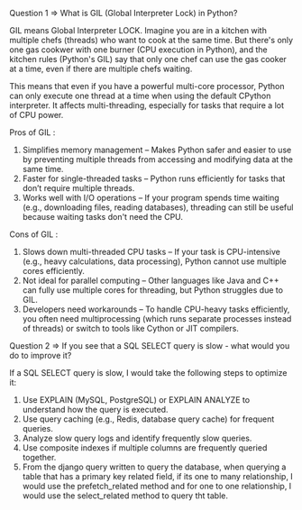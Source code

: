Question 1 => What is GIL (Global Interpreter Lock) in Python?

GIL means Global Interpreter LOCK. Imagine you are in a kitchen with multiple chefs (threads) who want to cook at the same time. But there's only one gas cookwer with one burner (CPU execution in Python), and the kitchen rules (Python's GIL) say that only one chef can use the gas cooker at a time, even if there are multiple chefs waiting.

This means that even if you have a powerful multi-core processor, Python can only execute one thread at a time when using the default CPython interpreter. It affects multi-threading, especially for tasks that require a lot of CPU power.

Pros of GIL :

1. Simplifies memory management – Makes Python safer and easier to use by preventing multiple threads from accessing and modifying data at the same time.
2. Faster for single-threaded tasks – Python runs efficiently for tasks that don’t require multiple threads.
3. Works well with I/O operations – If your program spends time waiting (e.g., downloading files, reading databases), threading can still be useful because waiting tasks don't need the CPU.

Cons of GIL :

1. Slows down multi-threaded CPU tasks – If your task is CPU-intensive (e.g., heavy calculations, data processing), Python cannot use multiple cores efficiently.
2. Not ideal for parallel computing – Other languages like Java and C++ can fully use multiple cores for threading, but Python struggles due to GIL.
3. Developers need workarounds – To handle CPU-heavy tasks efficiently, you often need multiprocessing (which runs separate processes instead of threads) or switch to tools like Cython or JIT compilers.



Question 2 => If you see that a SQL SELECT query is slow - what would you do to improve it?

If a SQL SELECT query is slow, I would take the following steps to optimize it:

1. Use EXPLAIN (MySQL, PostgreSQL) or EXPLAIN ANALYZE to understand how the query is executed.
2. Use query caching (e.g., Redis, database query cache) for frequent queries.
3. Analyze slow query logs and identify frequently slow queries.
4. Use composite indexes if multiple columns are frequently queried together.
5. From the django query written to query the database, when querying a table that has a primary key related field, if its one to many relationship, I would use the prefetch_related method and for one to one relationship, I would use the select_related method to query tht table.
